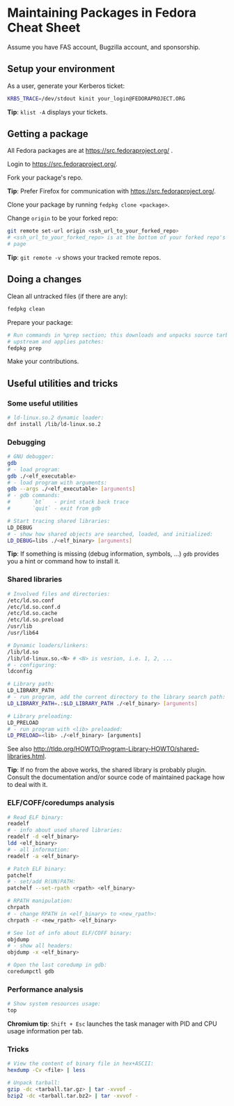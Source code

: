 # Maintaining Packages in Fedora Cheat Sheet

Assume you have FAS account, Bugzilla account, and sponsorship.

## Setup your environment

As a user, generate your Kerberos ticket:
```sh
KRB5_TRACE=/dev/stdout kinit your_login@FEDORAPROJECT.ORG
```

**Tip**: `klist -A` displays your tickets.

## Getting a package

All Fedora packages are at https://src.fedoraproject.org/ .

Login to https://src.fedoraproject.org/.

Fork your package's repo.

**Tip**: Prefer Firefox for communication with https://src.fedoraproject.org/.

Clone your package by running `fedpkg clone <package>`.

Change `origin` to be your forked repo:
```sh
git remote set-url origin <ssh_url_to_your_forked_repo>
# <ssh_url_to_your_forked_repo> is at the bottom of your forked repo's main
# page
```

**Tip**: `git remote -v` shows your tracked remote repos.

## Doing a changes

Clean all untracked files (if there are any):
```sh
fedpkg clean
```

Prepare your package:
```sh
# Run commands in %prep section; this downloads and unpacks source tarball from
# upstream and applies patches:
fedpkg prep
```

Make your contributions.

## Useful utilities and tricks

### Some useful utilities

```sh
# ld-linux.so.2 dynamic loader:
dnf install /lib/ld-linux.so.2
```

### Debugging

```sh
# GNU debugger:
gdb
# - load program:
gdb ./<elf_executable>
# - load program with arguments:
gdb --args ./<elf_executable> [arguments]
# - gdb commands:
#       `bt`   - print stack back trace
#       `quit` - exit from gdb

# Start tracing shared libraries:
LD_DEBUG
# - show how shared objects are searched, loaded, and initialized:
LD_DEBUG=libs ./<elf_binary> [arguments]
```

**Tip**: If something is missing (debug information, symbols, ...) `gdb`
provides you a hint or command how to install it.

### Shared libraries

```sh
# Involved files and directories:
/etc/ld.so.conf
/etc/ld.so.conf.d
/etc/ld.so.cache
/etc/ld.so.preload
/usr/lib
/usr/lib64

# Dynamic loaders/linkers:
/lib/ld.so
/lib/ld-linux.so.<N> # <N> is vesrion, i.e. 1, 2, ...
# - configuring:
ldconfig

# Library path:
LD_LIBRARY_PATH
# - run program, add the current directory to the library search path:
LD_LIBRARY_PATH=.:$LD_LIBRARY_PATH ./<elf_binary> [arguments]

# Library preloading:
LD_PRELOAD
# - run program with <lib> preloaded:
LD_PRELOAD=<lib> ./<elf_binary> [arguments]
```
See also http://tldp.org/HOWTO/Program-Library-HOWTO/shared-libraries.html.

**Tip**: If no from the above works, the shared library is probably plugin.
Consult the documentation and/or source code of maintained package how to deal
with it.

### ELF/COFF/coredumps analysis

```sh
# Read ELF binary:
readelf
# - info about used shared libraries:
readelf -d <elf_binary>
ldd <elf_binary>
# - all information:
readelf -a <elf_binary>

# Patch ELF binary:
patchelf
# - set/add R(UN)PATH:
patchelf --set-rpath <rpath> <elf_binary>

# RPATH manipulation:
chrpath
# - change RPATH in <elf_binary> to <new_rpath>:
chrpath -r <new_rpath> <elf_binary>

# See lot of info about ELF/COFF binary:
objdump
# - show all headers:
objdump -x <elf_binary>

# Open the last coredump in gdb:
coredumpctl gdb
```

### Performance analysis

```sh
# Show system resources usage:
top
```

**Chromium tip**: `Shift + Esc` launches the task manager with PID and CPU
usage information per tab.

### Tricks

```sh
# View the content of binary file in hex+ASCII:
hexdump -Cv <file> | less

# Unpack tarball:
gzip -dc <tarball.tar.gz> | tar -xvvof -
bzip2 -dc <tarball.tar.bz2> | tar -xvvof -
```
